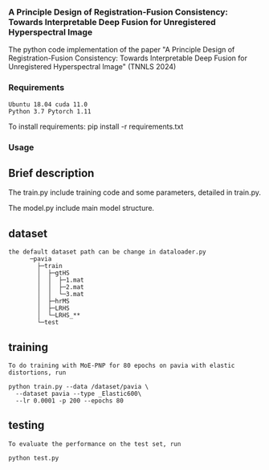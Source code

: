 ### A Principle Design of Registration-Fusion Consistency: Towards Interpretable Deep Fusion for Unregistered Hyperspectral Image



The python code implementation of the paper "A Principle Design of Registration-Fusion Consistency: Towards Interpretable Deep Fusion for Unregistered Hyperspectral Image" (TNNLS 2024)

### Requirements
    Ubuntu 18.04 cuda 11.0
    Python 3.7 Pytorch 1.11
    
To install requirements:
        pip install -r requirements.txt
### Usage
## Brief description
The train.py include training code and some parameters, detailed in train.py.

The model.py include main model structure.

## dataset
    the default dataset path can be change in dataloader.py
          ─pavia
            ├─train
            │  ├─gtHS
            │  │  ├─1.mat
            │  │  ├─2.mat
            │  │  └─3.mat
            │  ├─hrMS
            │  ├─LRHS
            │  └─LRHS_**
            └─test

## training
    To do training with MoE-PNP for 80 epochs on pavia with elastic distortions, run

```
python train.py --data /dataset/pavia \
  --dataset pavia --type _Elastic600\
  --lr 0.0001 -p 200 --epochs 80
```


## testing
    To evaluate the performance on the test set, run
    
```
python test.py 
```



